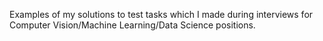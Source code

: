 Examples of my solutions to test tasks which I made during interviews for Computer Vision/Machine Learning/Data Science positions.
